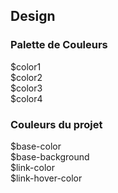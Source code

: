 ## Design

### Palette de Couleurs

  <div class="sg-example"><div class="sg-canvas">
      <div class="sg-color">
        <div class="sg-color-item color1"><span>$color1</span></div>
        <div class="sg-color-item color2"><span>$color2</span></div>
        <div class="sg-color-item color3"><span>$color3</span></div>
        <div class="sg-color-item color4"><span>$color4</span></div>
      </div>
  </div></div>

### Couleurs du projet

  <div class="sg-example"><div class="sg-canvas">
      <div class="sg-color">
        <div class="sg-color-item base-color"><span>$base-color</span></div>
        <div class="sg-color-item base-background"><span>$base-background</span></div>
        <div class="sg-color-item link-color"><span>$link-color</span></div>
        <div class="sg-color-item link-hover-color"><span>$link-hover-color</span></div>
      </div>
  </div></div>

